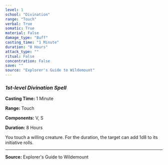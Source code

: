 ```yaml
---
level: 1
school: "Divination"
range: "Touch"
verbal: True
somatic: True
material: False
damage_type: "Buff"
casting_time: "1 Minute"
duration: "8 Hours"
attack_type: ""
ritual: False
concentration: False
save: ""
source: "Explorer's Guide to Wildemount"
---
```


### *1st-level Divination Spell*

**Casting Time:** 1 Minute

**Range:** Touch

**Components:** V, S

**Duration:** 8 Hours

You touch a willing creature. For the duration, the target can add 1d8 to its initiative rolls.

---
**Source:** Explorer's Guide to Wildemount
